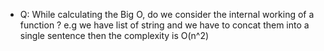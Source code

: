 - Q: While calculating the Big O, do we consider the internal working of a function ?  e.g we have list of string and we have to concat them into a single sentence then the complexity is O(n^2)
